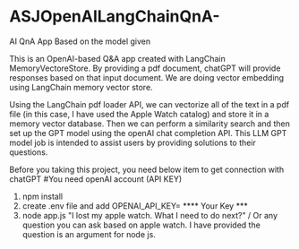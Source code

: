 # ASJOpenAILangChainQnA-
AI QnA App Based on the model given 

This is an OpenAI-based Q&A app created with LangChain MemoryVectoreStore. By providing a pdf document, chatGPT will provide responses based on that input document. We are doing vector embedding using LangChain memory vector store.

Using the LangChain pdf loader API, we can vectorize all of the text in a pdf file (in this case, I have used the Apple Watch catalog) and store it in a memory vector database. Then we can perform a similarity search and then set up the GPT model using the openAI chat completion API. This LLM GPT model job is intended to assist users by providing solutions to their questions.


Before you taking this project, you need below item to get connection with chatGPT #You need openAI account (API KEY)

1. npm install
2. create .env file and add OPENAI_API_KEY= **** Your Key ***
3. node app.js "I lost my apple watch. What I need to do next?"  / Or any question you can ask based on apple watch. I have provided the question is an argument for node js.




 

